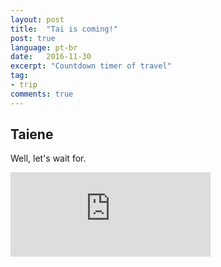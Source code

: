 ```yaml
---
layout: post
title:  "Tai is coming!"
post: true
language: pt-br
date:   2016-11-30
excerpt: "Countdown timer of travel"
tag:
- trip
comments: true
---
```


## Taiene

Well, let's wait for.


<iframe src="http://free.timeanddate.com/countdown/i5he247q/n628/cf105/cm0/cu4/ct0/cs0/ca0/cr0/ss0/cac000/cpc000/pcfff/tcf1d8e7/fs100/szw320/szh135/tatTai/tac000/tptTime%20since%20Event%20started%20in/tpc000/mac000/mpc000/iso2016-12-19T02:00:00" allowTransparency="true" frameborder="0" width="320" height="135"></iframe>
